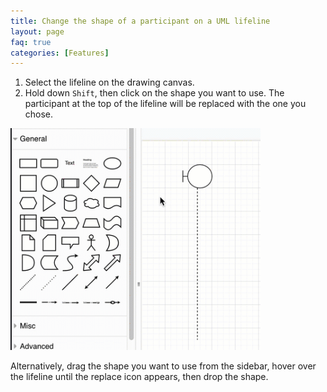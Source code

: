 ```yaml
---
title: Change the shape of a participant on a UML lifeline
layout: page
faq: true
categories: [Features]
---
```


1. Select the lifeline on the drawing canvas.
2. Hold down ``Shift``, then click on the shape you want to use. The participant at the top of the lifeline will be replaced with the one you chose.

<img src="/assets/img/blog/uml-lifeline-participant-replace.gif" style="width=100%;max-width:400px;height:auto;" alt="Replace the participant on a UML lifeline - hold down shift and click on the desired shape in the shape library">

Alternatively, drag the shape you want to use from the sidebar, hover over the lifeline until the replace icon appears, then drop the shape.

